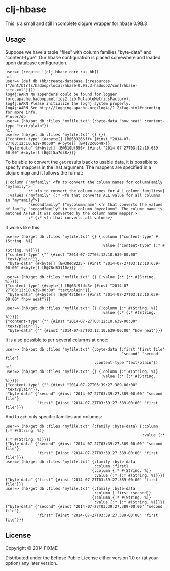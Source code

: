 # clj-hbase

This is a small and still incomplete clojure wrapper for hbase 0.98.3

## Usage
Suppose we have a table "files" with column families "byte-data" and "content-type".
Our hbase configuration is placed somewhere and loaded upon database configuration.

    user=> (require '[clj-hbase.core :as hb])
    nil
    user=> (def db (hb/create-database {:resources ["/mnt/btrfs/hadoop/local/hbase-0.98.3-hadoop2/conf/hbase-site.xml"]}))
    log4j:WARN No appenders could be found for logger (org.apache.hadoop.metrics2.lib.MutableMetricsFactory).
    log4j:WARN Please initialize the log4j system properly.
    log4j:WARN See http://logging.apache.org/log4j/1.2/faq.html#noconfig for more info.
    #'user/db
    user=> (hb/put db :files "myfile.txt" {:byte-data "how neat" :content-type "text/plain"})
    nil
    user=> (hb/get db :files "myfile.txt" {} {})
    {"content-type" {#<byte[] [B@533266ff> {#inst "2014-07-27T03:12:10.639-00:00" #<byte[] [B@172c0b49>}},
     "byte-data" {#<byte[] [B@510bf556> {#inst "2014-07-27T03:12:10.639-00:00" #<byte[] [B@2f5a7d38>}}}

To be able to convert the `get` results back to usable data, it is possible to specify mappers in the last argument. The
mappers are specified in a clojure map and it follows the format:

    {:column {"myfamily" <fn to convert the column names for columnFamily "myfamily">
              :* <fn to convert the column names for ALL column families>}
     :values {"myfamily" {:* <fn that converts ALL value for all columns in "myfamily">}
              "secondfamily" {"mycolumnname" <fn that converts the values of family "secondfamily" in the column "mycolumn". The column name is matched AFTER it was converted by the column name mapper.>
              :* {:* <fn that converts all values>}

It works like this:

    user=> (hb/get db :files "myfile.txt" {} {:column {"content-type" #(String. %)}
                                              :value {"content-type" {:* #(String. %)}}})
    {"content-type" {"" {#inst "2014-07-27T03:12:10.639-00:00" "text/plain"}},
     "byte-data" {#<byte[] [B@38ed8225> {#inst "2014-07-27T03:12:10.639-00:00" #<byte[] [B@78c53110>}}}

    user=> (hb/get db :files "myfile.txt" {} {:value {:* {:* #(String. %)}}})
    {"content-type" {#<byte[] [B@63f9fdd3> {#inst "2014-07-27T03:12:10.639-00:00" "text/plain"}},
     "byte-data" {#<byte[] [B@6f4218e7> {#inst "2014-07-27T03:12:10.639-00:00" "how neat"}}}

    user=> (hb/get db :files "myfile.txt" {} {:column {:* #(String. %)}
                                              :value {:* {:* #(String. %)}}})
    {"content-type" {"" {#inst "2014-07-27T03:12:10.639-00:00" "text/plain"}},
     "byte-data" {"" {#inst "2014-07-27T03:12:10.639-00:00" "how neat"}}}

It is also possible to `put` several columns at once:

    user=> (hb/put db :files "myfile.txt" {:byte-data {:first "first file"
                                                       "second" "second file"}
                                           :content-type "text/plain"})
    nil
    user=> (hb/get db :files "myfile.txt" {} {:column {:* #(String. %)}
                                              :value {:* {:* #(String. %)}}})
    {"content-type" {"" {#inst "2014-07-27T03:39:27.389-00:00" "text/plain"}},
     "byte-data" {"second" {#inst "2014-07-27T03:39:27.389-00:00" "second file"},
                  "first" {#inst "2014-07-27T03:39:27.389-00:00" "first file"}}}

And to `get` only specific families and columns:

    user=> (hb/get db :files "myfile.txt" {:family :byte-data} {:column {:* #(String. %)}
                                                                :value {:* {:* #(String. %)}}})
    {"byte-data" {"second" {#inst "2014-07-27T03:39:27.389-00:00" "second file"},
                  "first" {#inst "2014-07-27T03:39:27.389-00:00" "first file"}}}
    user=> (hb/get db :files "myfile.txt" {:family :byte-data
                                           :column :first}
                                          {:column {:* #(String. %)}
                                           :value {:* {:* #(String. %)}}})
    {"byte-data" {"first" {#inst "2014-07-27T03:39:27.389-00:00" "first file"}}}
    user=> (hb/get db :files "myfile.txt" {:family :byte-data
                                           :column [:first :second]}
                                          {:column {:* #(String. %)}
                                           :value {:* {:* #(String. %)}}})
    {"byte-data" {"second" {#inst "2014-07-27T03:39:27.389-00:00" "second file"},
                  "first" {#inst "2014-07-27T03:39:27.389-00:00" "first file"}}}

## License

Copyright © 2014 FIXME

Distributed under the Eclipse Public License either version 1.0 or (at
your option) any later version.
